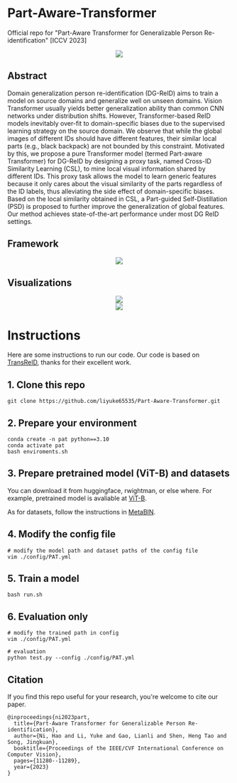 # Part-Aware-Transformer
Official repo for "Part-Aware Transformer for Generalizable Person Re-identification" [ICCV 2023]

<div align=center><img src="https://github.com/liyuke65535/Part-Aware-Transformer/assets/39180877/a92d863d-43c7-48ca-b4d5-d34eef237fd5"></div>




## Abstract
Domain generalization person re-identification (DG-ReID) aims to train a model on source domains and generalize well on unseen domains.
Vision Transformer usually yields better generalization ability than common CNN networks under distribution shifts. 
However, Transformer-based ReID models inevitably over-fit to domain-specific biases due to the supervised learning strategy on the source domain.
We observe that while the global images of different IDs should have different features, their similar local parts (e.g., black backpack) are not bounded by this constraint. 
Motivated by this, we propose a pure Transformer model (termed Part-aware Transformer) for DG-ReID by designing a proxy task, named Cross-ID Similarity Learning (CSL), to mine local visual information shared by different IDs. This proxy task allows the model to learn generic features because it only cares about the visual similarity of the parts regardless of the ID labels, thus alleviating the side effect of domain-specific biases. 
Based on the local similarity obtained in CSL, a Part-guided Self-Distillation (PSD) is proposed to further improve the generalization of global features. 
Our method achieves state-of-the-art performance under most DG ReID settings. 

## Framework
<div align=center><img src="https://github.com/liyuke65535/Part-Aware-Transformer/assets/39180877/f400b553-5a58-4238-9cde-a0d66e232586"></div>

## Visualizations
<div align=center><img src="https://github.com/liyuke65535/Part-Aware-Transformer/assets/39180877/a0f002c3-ef46-4d63-a3f0-e90dfe0ed61c"></div>
<div align=center><img src="https://github.com/liyuke65535/Part-Aware-Transformer/assets/39180877/191e0958-46b1-4262-b850-e3264e919a4d"></div>

# Instructions

Here are some instructions to run our code.
Our code is based on [TransReID](https://github.com/damo-cv/TransReID), thanks for their excellent work.

## 1. Clone this repo
```
git clone https://github.com/liyuke65535/Part-Aware-Transformer.git
```

## 2. Prepare your environment
```
conda create -n pat python==3.10
conda activate pat
bash enviroments.sh
```

## 3. Prepare pretrained model (ViT-B) and datasets
You can download it from huggingface, rwightman, or else where.
For example, pretrained model is avaliable at [ViT-B](https://github.com/rwightman/pytorch-image-models/releases/download/v0.1-vitjx/jx_vit_base_p16_224-80ecf9dd.pth).

As for datasets, follow the instructions in [MetaBIN](https://github.com/bismex/MetaBIN#8-datasets).

## 4. Modify the config file
```
# modify the model path and dataset paths of the config file
vim ./config/PAT.yml
```

## 5. Train a model
```
bash run.sh
```

## 6. Evaluation only
```
# modify the trained path in config
vim ./config/PAT.yml

# evaluation
python test.py --config ./config/PAT.yml
```
## Citation
If you find this repo useful for your research, you're welcome to cite our paper.
```
@inproceedings{ni2023part,
  title={Part-Aware Transformer for Generalizable Person Re-identification},
  author={Ni, Hao and Li, Yuke and Gao, Lianli and Shen, Heng Tao and Song, Jingkuan},
  booktitle={Proceedings of the IEEE/CVF International Conference on Computer Vision},
  pages={11280--11289},
  year={2023}
}
```
